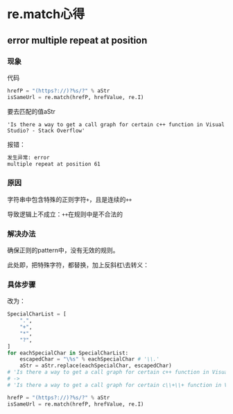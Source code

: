 # re.match心得

## error multiple repeat at position

### 现象

代码

```py
hrefP = "(https?://)?%s/?" % aStr
isSameUrl = re.match(hrefP, hrefValue, re.I)
```

要去匹配的值aStr

```
'Is there a way to get a call graph for certain c++ function in Visual Studio? - Stack Overflow'
```

报错：

```bash
发生异常: error
multiple repeat at position 61
```

### 原因

字符串中包含特殊的正则字符`+`，且是连续的`++`

导致逻辑上不成立：`++`在规则中是不合法的

### 解决办法

确保正则的pattern中，没有无效的规则。

此处即，把特殊字符，都替换，加上反斜杠\去转义：

### 具体步骤

改为：

```py
SpecialCharList = [
    ".",
    "+",
    "*",
    "?",
]
for eachSpecialChar in SpecialCharList:
    escapedChar = "\%s" % eachSpecialChar # '\\.'
    aStr = aStr.replace(eachSpecialChar, escapedChar)
# 'Is there a way to get a call graph for certain c++ function in Visual Studio? - Stack Overflow'
# ->
# 'Is there a way to get a call graph for certain c\\+\\+ function in Visual Studio\\? - Stack Overflow'

hrefP = "(https?://)?%s/?" % aStr
isSameUrl = re.match(hrefP, hrefValue, re.I)
```
